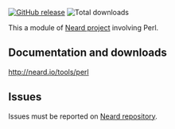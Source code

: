 [![GitHub release](https://img.shields.io/github/release/crazy-max/neard-tool-perl.svg?style=flat-square)](https://github.com/crazy-max/neard-tool-perl/releases/latest)
![Total downloads](https://img.shields.io/github/downloads/crazy-max/neard-tool-perl/total.svg?style=flat-square)

This a module of [Neard project](https://github.com/crazy-max/neard) involving Perl.

## Documentation and downloads

http://neard.io/tools/perl

## Issues

Issues must be reported on [Neard repository](https://github.com/crazy-max/neard/issues).
